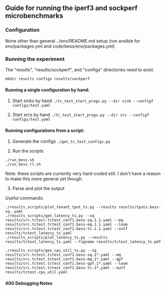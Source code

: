 ## Guide for running the iperf3 and sockperf microbenchmarks

### Configuration

None other than general ../env/README.md setup (run ansible for
env/packages.yml and code/bess/env/packages.yml)

### Running the experiment

The "results", "results/sockperf", and "configs" directories need to exist.
```
mkdir results configs results/sockperf
```

#### Running a single configuration by hand:

1. Start sinks by hand
```./tc_test_start_progs.py --dir sink --configf configs/test.yaml```

2. Start srcs by hand
```./tc_test_start_progs.py --dir src --configf configs/test.yaml```

#### Running configurations from a script:

1. Generate the configs
```./gen_tc_test_configs.py```

2. Run the scripts
```
./run_bess.sh
./run_bess_rl.sh
```

Note: these scripts are currently very hard-coded still.  I don't have a reason to make
  this more general yet though.

3. Parse and plot the output

Useful commands:
```
./results_scripts/plot_tenant_tput_ts.py --results results/tputs.bess-sq..yaml
./results_scripts/gen_latency_ts.py --sq results/src.tctest.tctest_conf1.bess-sq.1.1.yaml --mq results/src.tctest.tctest_conf1.bess-mq.1.1.yaml --loom results/src.tctest.tctest_conf1.bess-tc.1.1.yaml --outf results/tctest_latency_ts.yaml
./results_scripts/plot_latency_ts.py --results results/tctest_latency_ts.yaml --figname results/tctest_latency_ts.pdf

./results_scripts/gen_cpu_util_ts.py --sq results/src.tctest.tctest_conf1.bess-sq.1*.yaml --mq results/src.tctest.tctest_conf1.bess-mq.1*.yaml --qpf results/src.tctest.tctest_conf1.bess-qpf.1*.yaml --loom results/src.tctest.tctest_conf1.bess-tc.1*.yaml --outf results/tctest.cpu_util.yaml
```

#### 40G Debugging Notes

